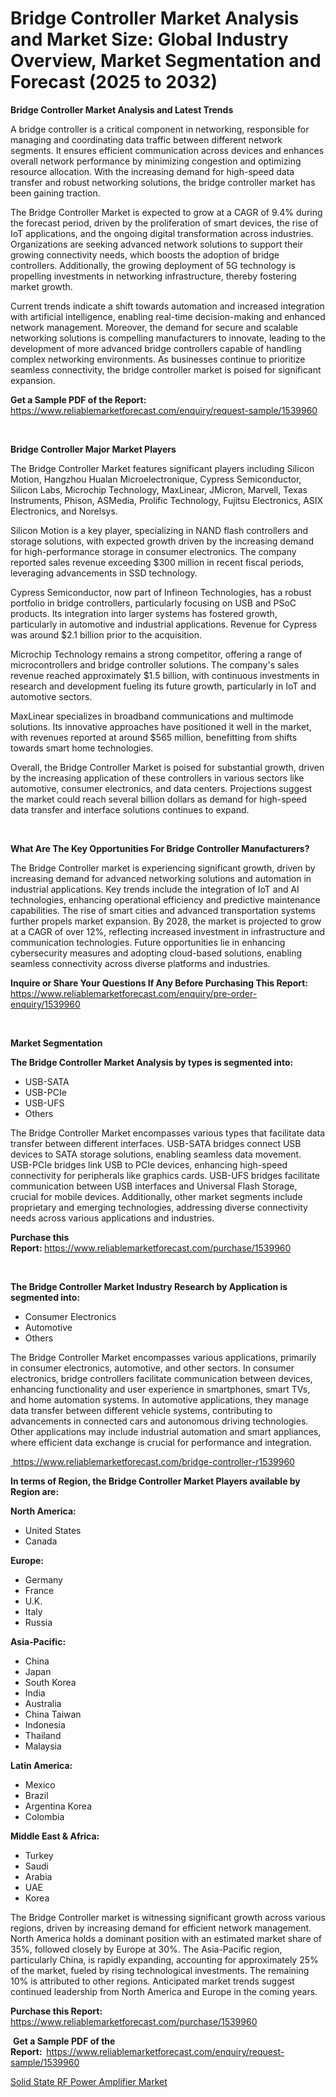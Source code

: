 <p><h1>Bridge Controller Market Analysis and Market Size: Global Industry Overview, Market Segmentation and Forecast (2025 to 2032)</h1></p><p><strong>Bridge Controller Market Analysis and Latest Trends</strong></p>
<p><p>A bridge controller is a critical component in networking, responsible for managing and coordinating data traffic between different network segments. It ensures efficient communication across devices and enhances overall network performance by minimizing congestion and optimizing resource allocation. With the increasing demand for high-speed data transfer and robust networking solutions, the bridge controller market has been gaining traction.</p><p>The Bridge Controller Market is expected to grow at a CAGR of 9.4% during the forecast period, driven by the proliferation of smart devices, the rise of IoT applications, and the ongoing digital transformation across industries. Organizations are seeking advanced network solutions to support their growing connectivity needs, which boosts the adoption of bridge controllers. Additionally, the growing deployment of 5G technology is propelling investments in networking infrastructure, thereby fostering market growth.</p><p>Current trends indicate a shift towards automation and increased integration with artificial intelligence, enabling real-time decision-making and enhanced network management. Moreover, the demand for secure and scalable networking solutions is compelling manufacturers to innovate, leading to the development of more advanced bridge controllers capable of handling complex networking environments. As businesses continue to prioritize seamless connectivity, the bridge controller market is poised for significant expansion.</p></p>
<p><strong>Get a Sample PDF of the Report:&nbsp;</strong> <a href="https://www.reliablemarketforecast.com/enquiry/request-sample/1539960?utm_campaign=2245&utm_medium=2&utm_source=Github&utm_content=ia&utm_term=11022025&utm_id=bridge-controller">https://www.reliablemarketforecast.com/enquiry/request-sample/1539960</a></p>
<p>&nbsp;</p>
<p><strong>Bridge Controller Major Market Players</strong></p>
<p><p>The Bridge Controller Market features significant players including Silicon Motion, Hangzhou Hualan Microelectronique, Cypress Semiconductor, Silicon Labs, Microchip Technology, MaxLinear, JMicron, Marvell, Texas Instruments, Phison, ASMedia, Prolific Technology, Fujitsu Electronics, ASIX Electronics, and Norelsys. </p><p>Silicon Motion is a key player, specializing in NAND flash controllers and storage solutions, with expected growth driven by the increasing demand for high-performance storage in consumer electronics. The company reported sales revenue exceeding $300 million in recent fiscal periods, leveraging advancements in SSD technology.</p><p>Cypress Semiconductor, now part of Infineon Technologies, has a robust portfolio in bridge controllers, particularly focusing on USB and PSoC products. Its integration into larger systems has fostered growth, particularly in automotive and industrial applications. Revenue for Cypress was around $2.1 billion prior to the acquisition.</p><p>Microchip Technology remains a strong competitor, offering a range of microcontrollers and bridge controller solutions. The company's sales revenue reached approximately $1.5 billion, with continuous investments in research and development fueling its future growth, particularly in IoT and automotive sectors.</p><p>MaxLinear specializes in broadband communications and multimode solutions. Its innovative approaches have positioned it well in the market, with revenues reported at around $565 million, benefitting from shifts towards smart home technologies.</p><p>Overall, the Bridge Controller Market is poised for substantial growth, driven by the increasing application of these controllers in various sectors like automotive, consumer electronics, and data centers. Projections suggest the market could reach several billion dollars as demand for high-speed data transfer and interface solutions continues to expand.</p></p>
<p>&nbsp;</p>
<p><strong>What Are The Key Opportunities For Bridge Controller Manufacturers?</strong></p>
<p><p>The Bridge Controller market is experiencing significant growth, driven by increasing demand for advanced networking solutions and automation in industrial applications. Key trends include the integration of IoT and AI technologies, enhancing operational efficiency and predictive maintenance capabilities. The rise of smart cities and advanced transportation systems further propels market expansion. By 2028, the market is projected to grow at a CAGR of over 12%, reflecting increased investment in infrastructure and communication technologies. Future opportunities lie in enhancing cybersecurity measures and adopting cloud-based solutions, enabling seamless connectivity across diverse platforms and industries.</p></p>
<p><strong>Inquire or Share Your Questions If Any Before Purchasing This Report:</strong> <a href="https://www.reliablemarketforecast.com/enquiry/pre-order-enquiry/1539960?utm_campaign=2245&utm_medium=2&utm_source=Github&utm_content=ia&utm_term=11022025&utm_id=bridge-controller">https://www.reliablemarketforecast.com/enquiry/pre-order-enquiry/1539960</a></p>
<p>&nbsp;</p>
<p><strong>Market Segmentation</strong></p>
<p><strong>The Bridge Controller Market Analysis by types is segmented into:</strong></p>
<p><ul><li>USB-SATA</li><li>USB-PCIe</li><li>USB-UFS</li><li>Others</li></ul></p>
<p><p>The Bridge Controller Market encompasses various types that facilitate data transfer between different interfaces. USB-SATA bridges connect USB devices to SATA storage solutions, enabling seamless data movement. USB-PCIe bridges link USB to PCIe devices, enhancing high-speed connectivity for peripherals like graphics cards. USB-UFS bridges facilitate communication between USB interfaces and Universal Flash Storage, crucial for mobile devices. Additionally, other market segments include proprietary and emerging technologies, addressing diverse connectivity needs across various applications and industries.</p></p>
<p><strong>Purchase this Report:&nbsp;</strong><a href="https://www.reliablemarketforecast.com/purchase/1539960?utm_campaign=2245&utm_medium=2&utm_source=Github&utm_content=ia&utm_term=11022025&utm_id=bridge-controller">https://www.reliablemarketforecast.com/purchase/1539960</a></p>
<p>&nbsp;</p>
<p><strong>The Bridge Controller Market Industry Research by Application is segmented into:</strong></p>
<p><ul><li>Consumer Electronics</li><li>Automotive</li><li>Others</li></ul></p>
<p><p>The Bridge Controller Market encompasses various applications, primarily in consumer electronics, automotive, and other sectors. In consumer electronics, bridge controllers facilitate communication between devices, enhancing functionality and user experience in smartphones, smart TVs, and home automation systems. In automotive applications, they manage data transfer between different vehicle systems, contributing to advancements in connected cars and autonomous driving technologies. Other applications may include industrial automation and smart appliances, where efficient data exchange is crucial for performance and integration.</p></p>
<p><a href="https://www.reliablemarketforecast.com/bridge-controller-r1539960?utm_campaign=2245&utm_medium=2&utm_source=Github&utm_content=ia&utm_term=11022025&utm_id=bridge-controller">&nbsp;https://www.reliablemarketforecast.com/bridge-controller-r1539960</a></p>
<p><strong>In terms of Region, the Bridge Controller Market Players available by Region are:</strong></p>
<p>
    <p> <strong> North America: </strong>
        <ul>
            <li>United States</li>
            <li>Canada</li>
        </ul>
        </p> 
    <p> <strong> Europe: </strong>
        <ul>
            <li>Germany</li>
            <li>France</li>
            <li>U.K.</li>
            <li>Italy</li>
            <li>Russia</li>
        </ul>
        </p> 
    <p> <strong> Asia-Pacific: </strong>
        <ul>
            <li>China</li>
            <li>Japan</li>
            <li>South Korea</li>
            <li>India</li>
            <li>Australia</li>
            <li>China Taiwan</li>
            <li>Indonesia</li>
            <li>Thailand</li>
            <li>Malaysia</li>
        </ul>
        </p> 
    <p> <strong> Latin America: </strong>
        <ul>
            <li>Mexico</li>
            <li>Brazil</li>
            <li>Argentina Korea</li>
            <li>Colombia</li>
        </ul>
        </p> 
    <p> <strong> Middle East & Africa: </strong>
        <ul>
            <li>Turkey</li>
            <li>Saudi</li>
            <li>Arabia</li>
            <li>UAE</li>
            <li>Korea</li>
        </ul>
    </p>
    </p>
<p><p>The Bridge Controller market is witnessing significant growth across various regions, driven by increasing demand for efficient network management. North America holds a dominant position with an estimated market share of 35%, followed closely by Europe at 30%. The Asia-Pacific region, particularly China, is rapidly expanding, accounting for approximately 25% of the market, fueled by rising technological investments. The remaining 10% is attributed to other regions. Anticipated market trends suggest continued leadership from North America and Europe in the coming years.</p></p>
<p><strong>Purchase this Report: </strong><a href="https://www.reliablemarketforecast.com/purchase/1539960?utm_campaign=2245&utm_medium=2&utm_source=Github&utm_content=ia&utm_term=11022025&utm_id=bridge-controller">https://www.reliablemarketforecast.com/purchase/1539960</a></p>
<p>&nbsp;<strong>Get a Sample PDF of the Report:&nbsp;&nbsp;</strong><a href="https://www.reliablemarketforecast.com/enquiry/request-sample/1539960?utm_campaign=2245&utm_medium=2&utm_source=Github&utm_content=ia&utm_term=11022025&utm_id=bridge-controller">https://www.reliablemarketforecast.com/enquiry/request-sample/1539960</a></p>
<p><strong></strong></p>
<p><p><a href="https://github.com/LilianFaulkner65/Market-Research-Report-List-1/blob/main/solid-state-rf-power-amplifier-market.md?utm_campaign=2245&utm_medium=2&utm_source=Github&utm_content=ia&utm_term=11022025&utm_id=bridge-controller">Solid State RF Power Amplifier Market</a></p></p>